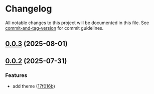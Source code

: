 # Changelog

All notable changes to this project will be documented in this file. See [commit-and-tag-version](https://github.com/absolute-version/commit-and-tag-version) for commit guidelines.

## [0.0.3](https://github.com/crimx/export-size-svg/compare/v0.0.2...v0.0.3) (2025-08-01)

## [0.0.2](https://github.com/crimx/export-size-svg/compare/v0.0.1...v0.0.2) (2025-07-31)


### Features

* add theme ([17f016b](https://github.com/crimx/export-size-svg/commit/17f016b19ce7480d5670ea7f36ff912934f378c1))
